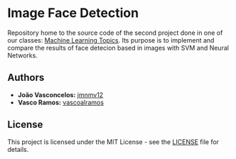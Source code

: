 # Image Face Detection

Repository home to the source code of the second project done in one of our classes: [Machine Learning Topics](https://www.ua.pt/en/uc/12832). Its purpose is to implement and compare the results of face detecion based in images with SVM and Neural Networks.

## Authors

-   **João Vasconcelos:** [jmnmv12](https://github.com/jmnmv12)
-   **Vasco Ramos:** [vascoalramos](https://github.com/vascoalramos)

## License

This project is licensed under the MIT License - see the [LICENSE](LICENSE) file for details.
